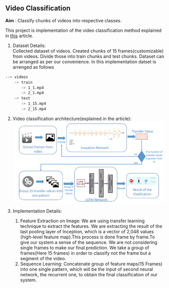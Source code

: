 ## Video Classification
**Aim** : Classify chunks of videos into respective classes.<br>

This project is implementation of the video classification method explained in [this](https://dzone.com/articles/video-analysis-to-detect-suspicious-activity-based) article.

1. Dataset Details:<br>
Collected dataset of videos. Created chunks of 15 frames(customizable) from videos. Divide those into train chunks and test chunks.
Dataset can be arranged as per our convenience. In this implementation datset is arrenged as follows
```bash
--> videos
    -> train
       -> 1_1.mp4
       -> 2_1.mp4
    -> test
       -> 1_15.mp4
       -> 2_15.mp4
```

2. Video classification architecture(explained in the article):
![Network Architecture](video_classification_Architecture.png)<br>

3. Implementation Details:<br>
   1. Feature Extraction on Image: We are using transfer learning technique to extract the features. We are extracting the result of the last pooling layer of Inception, which is a vector of 2,048 values (high-level feature map).This process is done frame by frame.To give our system a sense of the sequence. We are not considering single frames to make our final prediction. We take a group of frames(Here 15 frames) in order to classify not the frame but a segment of the video.
   2. Sequence Learning: Concatenate group of feature maps(15 Frames) into one single pattern, which will be the input of second neural network, the recurrent one, to obtain the final classification of our system.
